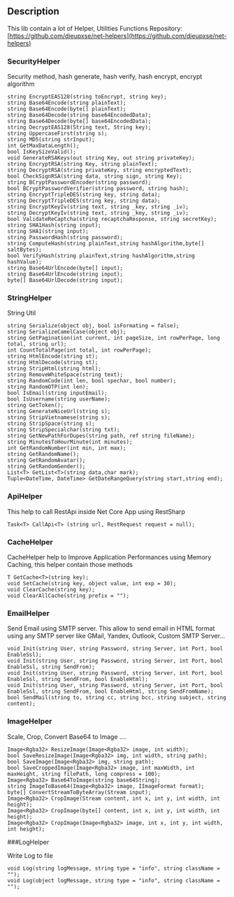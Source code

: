 ## Description
This lib contain a lot of Helper, Utilities Functions
Repository: [https://github.com/dieupxse/net-helpers](https://github.com/dieupxse/net-helpers)

### SecurityHelper

Security method, hash generate, hash verify, hash encrypt, encrypt algorithm

```
string EncryptEAS128(string toEncrypt, string key);
string Base64Encode(string plainText);
string Base64Encode(byte[] plainText);
string Base64Decode(string base64EncodedData);
string Base64Decode(byte[] base64EncodedData);
string DecryptEAS128(String text, String key);
string UppercaseFirst(string s);
string MD5(string strInput);
int GetMaxDataLength();
bool IsKeySizeValid();
void GenerateRSAKeys(out string Key, out string privateKey);
string EncryptRSA(string Key, string plainText);
string DecryptRSA(string privateKey, string encryptedText);
bool CheckSignRSA(string data, string sign, string Key);
string BCryptPasswordEncoder(string password);
bool BCryptPasswordVerifier(string password, string hash);
string EncryptTripleDES(string key, string data);
string DecryptTripleDES(string key, string data);
string EncryptKeyIv(string text, string _key, string _iv);
string DecryptKeyIv(string text, string _key, string _iv);
bool ValidateReCaptcha(string recaptchaResponse, string secretKey);
string SHA1Hash(string input);
string SHA1(string input);
string PasswordHash(string password);
string ComputeHash(string plainText,string hashAlgorithm,byte[] saltBytes);
bool VerifyHash(string plainText,string hashAlgorithm,string hashValue);
string Base64UrlEncode(byte[] input);
string Base64UrlEncode(string input);
byte[] Base64UrlDecode(string input);
```
### StringHelper

String Util

```
string Serialize(object obj, bool isFormating = false);
string SerializeCamelCase(object obj);
string GetPagination(int current, int pageSize, int rowPerPage, long total, string url);
int CountTotalPage(int total, int rowPerPage);
string HtmlEncode(string st);
string HtmlDecode(string st);
string StripHtml(string html);
string RemoveWhiteSpace(string text);
string RandomCode(int len, bool spechar, bool number);
string RandomOTP(int len);
bool IsEmail(string inputEmail);
bool IsUsername(string userName);
string GetToken();
string GenerateNiceUrl(string s);
string StripVietnamese(string s);
string StripSpace(string s);
string StripSpecialchar(string txt);
string GetNewPathForDupes(string path, ref string fileName);
string MinutesToHourMinute(int minutes);
int GetRandomNumber(int min, int max);
string GetRandomName();
string GetRandomAvatar();
string GetRandomGender();
List<T> GetList<T>(string data,char mark);
Tuple<DateTime, DateTime> GetDateRangeQuery(string start,string end);
```
### ApiHelper
This help to call RestApi inside Net Core App using RestSharp
```
Task<T> CallApi<T> (string url, RestRequest request = null);
```
### CacheHelper
CacheHelper help to Improve Application Performances  using Memory Caching, this helper contain those methods
```
T GetCache<T>(string key);
void SetCache(string key, object value, int exp = 30);
void ClearCache(string key);
void ClearAllCache(string prefix = "");
```
### EmailHelper

Send Email using SMTP server. This allow to send email in HTML format using any SMTP server like GMail, Yandex, Outlook, Custom SMTP Server...

```
void Init(string User, string Password, string Server, int Port, bool EnableSsl);
void Init(string User, string Password, string Server, int Port, bool EnableSsl, string SendFrom);
void Init(string User, string Password, string Server, int Port, bool EnableSsl, string SendFrom, bool EnableHtml);
void Init(string User, string Password, string Server, int Port, bool EnableSsl, string SendFrom, bool EnableHtml, string SendFromName);
bool SendMail(string to, string cc, string bcc, string subject, string content);
```

### ImageHelper

Scale, Crop, Convert Base64 to Image ....

```
Image<Rgba32> ResizeImage(Image<Rgba32> image, int width);
bool SaveResizeImage(Image<Rgba32> img, int width, string path);
bool SaveImage(Image<Rgba32> img, string path);
bool SaveCroppedImage(Image<Rgba32> image, int maxWidth, int maxHeight, string filePath, long compress = 100);
Image<Rgba32> Base64ToImage(string base64String);
string ImageToBase64(Image<Rgba32> image, IImageFormat format);
byte[] ConvertStreamToByteArray(Stream input);
Image<Rgba32> CropImage(Stream content, int x, int y, int width, int height);
Image<Rgba32> CropImage(byte[] content, int x, int y, int width, int height);
Image<Rgba32> CropImage(Image<Rgba32> image, int x, int y, int width, int height);
```

###LogHelper

Write Log to file

```
void Log(string logMessage, string type = "info", string className = "");
void Log(object logMessage, string type = "info", string className = "");
```
